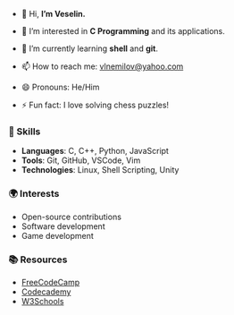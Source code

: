 - 👋 Hi, **I’m Veselin.**
- 👀 I’m interested in **C Programming** and its applications.
- 🌱 I’m currently learning **shell** and **git**.

- 📫 How to reach me: vlnemilov@yahoo.com
- 😄 Pronouns: He/Him
- ⚡ Fun fact: I love solving chess puzzles!

### 🚀 Skills
- **Languages**: C, C++, Python, JavaScript
- **Tools**: Git, GitHub, VSCode, Vim
- **Technologies**: Linux, Shell Scripting, Unity
<!--
### 📂 Projects
- **[Project Name](https://github.com/yourusername/project)**: A brief description of what this project does and its purpose.
- **[Another Project](https://github.com/yourusername/another-project)**: A brief description of what this project does and its purpose.
-->
### 🌍 Interests
- Open-source contributions
- Software development
- Game development

### 📚 Resources
- [FreeCodeCamp](https://www.freecodecamp.org)
- [Codecademy](https://www.codecademy.com)
- [W3Schools](https://www.w3schools.com)

<!-- 💞️ I’m looking to collaborate on my current project. -->
<!--- ⚡ Fun fact: I love solving puzzles! -->
<!---
vemilo/vemilo is a ✨ special ✨ repository because its `README.md` (this file) appears on your GitHub profile.
You can click the Preview link to take a look at your changes.
--->





